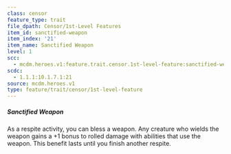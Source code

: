 ```yaml
---
class: censor
feature_type: trait
file_dpath: Censor/1st-Level Features
item_id: sanctified-weapon
item_index: '21'
item_name: Sanctified Weapon
level: 1
scc:
  - mcdm.heroes.v1:feature.trait.censor.1st-level-feature:sanctified-weapon
scdc:
  - 1.1.1:10.1.7.1:21
source: mcdm.heroes.v1
type: feature/trait/censor/1st-level-feature
---
```


##### Sanctified Weapon

As a respite activity, you can bless a weapon. Any creature who wields the weapon gains a +1 bonus to rolled damage with abilities that use the weapon. This benefit lasts until you finish another respite.
